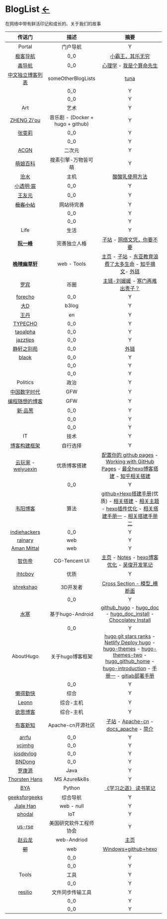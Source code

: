# BlogList  [←](index.md)

在网络中带有鲜活印记和成长的、关于我们的故事

| 传送门 | 描述 | 摘要 |
|:---:|:---:|:---:|
| Portal | 门户导航 | Y |
| [极客导航](https://geekdocs.cn/?utm_source=quickapp.lovejade.cn) | 0_0 | [小霸王，其乐无穷](https://www.yikm.net/) |
| [毒导航](https://www.toxic.ltd/) | 0_0 | [心理学](https://www.toxic.ltd/books/xinlixue) - [我是个算命先生](http://wo-xiaoshipin.test.upcdn.net/suanming.html) |
| [中文独立博客列表](https://github.com/timqian/chinese-independent-blogs) | someOtherBlogLists | [tuna](https://github.com/tuna/blogroll) |
| []() | 0_0 | Y |
| []() | 0_0 | Y |
| Art | 艺术 | Y |
| [ZHENG Zi'ou](https://orianna-zzo.github.io/) | 音乐剧 - (Docker + hugo + github) | Y |
| [张雯莉](http://zhangwenli.com/blog/) | 0_0 | Y |
| []() | 0_0 | Y |
| [ACGN](https://baike.baidu.com/item/acg/33795) | 二次元 | Y |
| [萌娘百科](https://zh.moegirl.org.cn/Mainpage) | 搜素引擎-万物皆可萌 | Y |
| [沧水](https://cangshui.net/) | 主机 | [酸酸乳使用方法](https://cangshui.net/1260.html) |
| [小透明·宸](https://akarin.dev/index.html) | 0_0 | Y |
| <ins>[王友元](http://www.moetuan.cn/)</ins> | 0_0 | Y |
| ~~[极客小站](https://gitcafe.ink/)~~ | 网站待完善 | Y |
| []() | 0_0 | Y |
| []() | 0_0 | Y |
| Life | 生活 | Y |
| __[阮一峰](http://www.ruanyifeng.com/home.html)__ | 完善独立人格 | [子站](http://www.ruanyifeng.com/calvino/) - [网络文凭，你要不要](http://www.ruanyifeng.com/blog/2016/10/online_education.html) |
| __[晚晴幽草轩](https://www.jeffjade.com/2016/03/30/104-front-end-tutorial/)__ | web - Tools | [主页](https://aboutme.lovejade.cn/) - [子站](https://blog.lovejade.cn/) - [东亚教育浪费了太多生命](https://blog.lovejade.cn/2016/10/12/the-East_Asia_Education-wasted-too-much-life.html) - [知乎摘文](https://www.zhihu.com/people/yang-qiong-pu)- [外链](https://www.jeffjade.com/Links/?utm_source=ld246.com#%E7%8E%87%E6%80%A7%E6%8E%A8%E8%8D%90%EF%BC%9A) |
| [罗宾](https://dbarobin.com/tags/#RSS) | 币圈 | [主链-刘媛媛](https://k.sina.cn/article_7069198356_1a55b681400100jii3.html) - [寒门再难出贵子？](https://dbarobin.com/2013/08/24/rural-family-and-great-man/) |
| [forecho](https://blog.forecho.com/) | 0_0 | Y |
| [大D](https://88250.b3log.org/) | b3log | Y |
| [王丹](https://danwang.co/) | en | Y |
| [TYPECHO](https://qqdie.com/) | 0_0 | Y |
| [taoalpha](https://taoalpha.github.io/blog/) | 0_0 | Y |
| [jazztips](https://jazztips.se/) | 0_0 | Y |
| [静轩之别苑](https://quickapp.lovejade.cn/links/?utm_source=ld246.com) | 0_0 | [外链](https://quickapp.lovejade.cn/links/?utm_source=ld246.com) |
| [blaok](https://blog.blaok.me/) | 0_0 | Y |
| []() | 0_0 | Y |
| []() | 0_0 | Y |
| Politics | 政治 | Y |
| [中国数字时代](https://chinadigitaltimes.net/) | GFW | Y |
| [编程随想的博客](https://program-think.blogspot.com/) | GFW | Y |
| [新·品葱](https://pincong.rocks/) | 0_0 | Y |
| []() | 0_0 | Y |
| []() | 0_0 | Y |
| IT | 技术 | Y |
| [博客构建框架](https://ambroseren.github.io/test/Data/InstallPackage/Plugins.html) | 自行选择 | Y |
| [云玩家](https://yunist.cn/) - [weiyuexin](https://weiyuexin.top/) | 优质博客搭建 | [配置你的 github pages](https://github.com/hoperyy/blog/issues/10) - [Working with GitHub Pages](https://docs.github.com/en/free-pro-team@latest/github/working-with-github-pages) - [最全hexo博客搭建](https://yunist.cn/hexo/Hexo_blog_build/#Jsdelivr-%E5%8A%A0%E9%80%9F) - [知乎相关搭建](https://zhuanlan.zhihu.com/p/111639860) |
| []() | 0_0 | Y |
| [韦阳博客](https://godweiyang.com/) | 算法 | [github+Hexo搭建手册](https://godweiyang.com/2018/04/13/hexo-blog/)(优质) - [相关搭建](https://zhuanlan.zhihu.com/p/35668237) - [相关主题](https://zhuanlan.zhihu.com/p/129618255) - [hexo插件优化](https://zhuanlan.zhihu.com/p/33616481) - [相关搭建手册一](https://sspai.com/post/59480) - [相关搭建手册二](https://hans2936.github.io/2018/06/06/HexoLog/) |
| [indiehackers](https://indiehackers.net/) | 0_0 | Y |
| [rainary](https://rainary.com/) | web | Y |
| [Aman Mittal](https://amanhimself.dev/) | web | Y |
| [智伤帝](https://fxtd-odyssey.github.io/) | CG-Tencent UI | [主页](https://cyc2018.github.io/page.html) - [Notes](https://cyc2018.github.io/CS-Notes/#/notes/%E6%9E%84%E5%BB%BA%E5%B7%A5%E5%85%B7) - [hexo博客优化](https://fxtd-odyssey.github.io/posts/260a6911.html) - [吴俊开发笔记](https://wujun234.github.io/) |
| [ihtcboy](https://ihtcboy.com/) | 优质 | Y |
| [shrekshao](http://shrekshao.github.io/) | 3D开发者 | [Cross Section - 模型_横断面](http://shrekshao.github.io/2016/08/27/BioDigital-Intern-Review-3-Cross-Section/) |
| []() | 0_0 | Y |
| [水寒](https://dp2px.com/) | 基于hugo-Android | [github_hugo](https://github.com/gohugoio/hugo) - [hugo_doc](https://gohugo.io/getting-started/) - [hugo_doc_install](https://gohugo.io/getting-started/installing/) - [Chocolatey Install](https://chocolatey.org/docs/installation#more-install-options) |
| []() | 0_0 | Y |
| AboutHugo | 关于hugo博客框架 | [hugo git stars ranks](https://hugoranked.com/) - [Netlify Deploy hugo](https://www.netlify.com/blog/2015/07/30/hosting-hugo-on-netlifyinsanely-fast-deploys/) - [hugo-themes](https://themes.gohugo.io/tags/blog/) - [hugo-themes-two](https://jamstackthemes.dev/ssg/hugo/) - [hugo_github_home](https://github.com/gohugoio/) - [hugo-introduction](https://themes.gohugo.io/theme/hugo-theme-zzo/en/#) - [手册一](https://sb.sb/blog/migrate-to-hugo/) - [gitlab部署手册](https://docs.gitlab.com/ee/ci/pipelines/pipeline_architectures.html) |
| []() | 0_0 | Y |
| [懒得勤快](https://masuit.com/p?page=4&orderby=) | 综合 | Y |
| [Leonn](https://blog.liyuans.com/categories.html#posts-list-vps) | 综合-主机 | Y |
| [欲思博客](https://yusi123.com/web/webserver) | 综合-主机 | Y |
| [布客新知](http://it-ebooks.flygon.net/page/9/) | Apache-cn开源社区 | [子站](http://flygon.net/) - [Apache-cn](http://apachecn.org/) - [docs_apache](https://docs.apachecn.org/#home_fcat) - [简介](https://home.apachecn.org/#/) |
| [arrfu](https://arrfu.com/page/about.html) | 0_0 | Y |
| [vcjmhg](https://www.vcjmhg.top/) | 0_0 | Y |
| [iosdevlog](https://2020.iosdevlog.com/) | 0_0 | Y |
| [BNDong](https://blog.dbnuo.com/) | 0_0 | Y |
| [罗康源](http://luokangyuan.com/) | Java | Y |
| [Thorsten Hans](https://thorsten-hans.com/) | MS Azure&k8s | Y |
| [BYA](http://bya.cool/) | Python | [《学习之道》 读书笔记](http://bya.cool/2019/08/29/Booknote-The-Art-of-Learning/)  |
| [geeksforgeeks](https://www.geeksforgeeks.org/) | 综合导航 | Y |
| [Jiale Han](https://zqhjl.github.io/) | web - null | Y |
| [phodal](https://www.phodal.com/blog/) | loT | Y |
| [us-rse](https://us-rse.org/) | 美国研究软件工程师协会 | Y |
| [赵云龙](https://zyl.me/blog) | web-Andriod | [主页](https://zyl.me/) |
| ~~[郭](https://gary5496.github.io/)~~ | web | [Windows+github+hexo](https://gary5496.github.io/2018/03/hexo-github-setup/) |
| []() | 0_0 | Y |
| []() | 0_0 | Y |
| Tools | 工具 | Y |
| []() | 0_0 | Y |
| [resilio](https://www.resilio.com/) | 文件同步传输工具 | Y |
| []() | 0_0 | Y |
| []() | 0_0 | Y |
